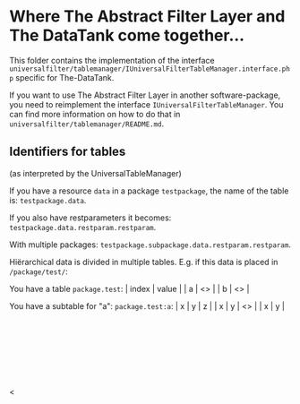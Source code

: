 Where The Abstract Filter Layer and The DataTank come together...
=================================================================

This folder contains the implementation of the interface ``universalfilter/tablemanager/IUniversalFilterTableManager.interface.php`` specific for The-DataTank.

If you want to use The Abstract Filter Layer in another software-package, you need to reimplement the interface ``IUniversalFilterTableManager``.
You can find more information on how to do that in ``universalfilter/tablemanager/README.md``.



Identifiers for tables
----------------------
(as interpreted by the UniversalTableManager)

If you have a resource `data` in a package `testpackage`, the name of the table is: `testpackage.data`.

If you also have restparameters it becomes: `testpackage.data.restparam.restparam`.

With multiple packages: `testpackage.subpackage.data.restparam.restparam`.

Hiërarchical data is divided in multiple tables. E.g. if this data is placed in `/package/test/`:
    <root>
        <a x="x" y="y">
            <z d="d"/>
        </a>
        <a x="x" y="y">
            <z d="d"/>
        </a>
        <a x="x" y="y">
            <z d="d"/>
        </a>
        <b x="x" y="y">
            <z e="e"/>
        </b>
    </root>

You have a table `package.test`:
    | index |   value    |
    |   a   | <<object>> |
    |   b   | <<object>> |

You have a subtable for "a": `package.test:a`:
    |   x   |   y   |     z      |
    |   x   |   y   | <<object>> |
    |   x   |   y   | <<object>> |
    |   x   |   y   | <<object>> |

And also a subtable "a.0.z": `package.test:a.0.z`:
    |   index   |   value   |
    |     d     |     d     |


About the implementation
------------------------

### So, we need to convert the data in The DataTank to tables...

The implementation for tabular data is straightforward. 

For the conversion from php-object to the table and back: see universalfilters/tablemanager/implementation/tools for the conversion classes

How do we transform PHP-objects to tables ?
-------------------------------------------

This transformation will be explained by a series of examples. First lets assume that we do not
go deeper into an object. (e.g. we do not zoom in on a piece of the object we want to query.) The 
return value I get from a the ResourceModel will either be an stdClass (object) or an array.

Case 1) We get an object.  
    In case of an object, the names of the datamembers are important, and have to be used, not thrown away. Ofcourse
    the values of these datamembers are important, and have to be saved as well. This will result in a somewhat hash-map
    like datastructure ( e.g. { field1:"value1", field2:"value2" } ).  
    Resulting table:  
    <table>
        <tr>
            <th>index</th><th>value</th>
        </tr>
        <tr>
            <th>field1</th><th>value1</th>
        </tr>
        <tr>
            <th>field2</th><th>value2</th>
        </tr>
    </table>    
Case 2) We got an array.  
    With arrays we make a distinction between associative arrays and numerical arrays.   
    We define an associative array when minimum 1 field is a not a number.  
    In **`numerical arrays`** the values kept in it are just like rows in the table. Thus, the values have to be interpreted as rows.  
    a) If an object is the value of a numerical index then all the fields of this object become columnheadernames.
        e.g.: 
            [
              {field1:"value1", field2:"value2"},
              {field1:"value1b", field2:"value2b"}
            ]
       Resulting table:
       
       <table>
        <tr>
            <th>field1</th><th>field2</th>
        </tr>
        <tr>
            <th>value1</th><th>value2</th>
        </tr>
        <tr>
            <th>value1b</th><th>value2b</th>
        </tr>
       </table>   

    b) If the numerical index's value contains a string of some sort then the table has a column named "value".
        e.g.: 
            [
              "string1",
              "string2"
            ]
       Resulting table:

       <table>
        <tr>
            <th>value</th>
        </tr>
        <tr>
            <th>string1</th>
        </tr>
        <tr>
            <th>string2</th>
        </tr>
       </table>            

    c) If the value is an array, the columnames become "index_"+$i.
        e.g.: 
            [
              ["string1", "A" => "B"],
              ["string2"]
            ]
       Resulting table:
          
       <table>
        <tr>
            <th>index_1</th><th>index_A</th>
        </tr>
        <tr>
            <th>string1</th><th>B</th>
        </tr>
        <tr>
            <th>string2</th><th>null</th>
        </tr>
       </table>              

    With associative arrays the indexes, or more correctly keys, are probably also important.  
    Note that we don't save the information of "keys" in transforming numerical arrays to tables.  
    To save the "key" information on which a certain value is mapped, we add an extra "index" column to the resulting table.  
    The rest of the info is transformed to a table in the exact same way as numerical arrays are being transformed.  

       e.g.: 
           [
             "SomePK1" => {veld1:"value1", veld2:"value2"},
             "SomePK2" => {veld1:"value1b", veld2:"value2b"}
           ]

       Resulting table:

       <table>
        <tr>
            <th>index</th><th>field1</th><th>field2</th>
        </tr>
        <tr>
            <th>SomePK1</th><th>value1</th><th>value2</th>
        </tr>
        <tr>
            <th>SomePK2</th><th>value1b</th><th>value2b</th>
        </tr>
       </table>   

### We also implemented the runFilterOnSource method to run filters directly on the source.

For more info, ask Jan ;)

Ideas about future development
------------------------------

 - Add ".?" tables.
   E.g. If you have a resource ``gentsefeesten.dag15``, with columnNames: Titel, Datum, ...
   Then the table: ``gentsefeesten.dag15.?`` would return the following table:
   
   <table>
      <tr>
         <th>Field</th>
      </tr>
      <tr>
         <td>Titel</td>
      </tr>
      <tr>
         <td>Datum</td>
      </tr>
      <tr>
         <td>...</td>
      </tr>
   </table>
   